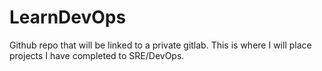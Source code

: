 # LearnDevOps
Github repo that will be linked to a private gitlab. This is where I will place projects I have completed to SRE/DevOps.
